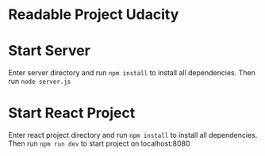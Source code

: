# Readable Project Udacity

# Start Server
Enter server directory and run ```npm install``` to install all dependencies. Then run ```node server.js```

# Start React Project
Enter react project directory and run ```npm install``` to install all dependencies. Then run ```npm run dev``` to start project on localhost:8080
